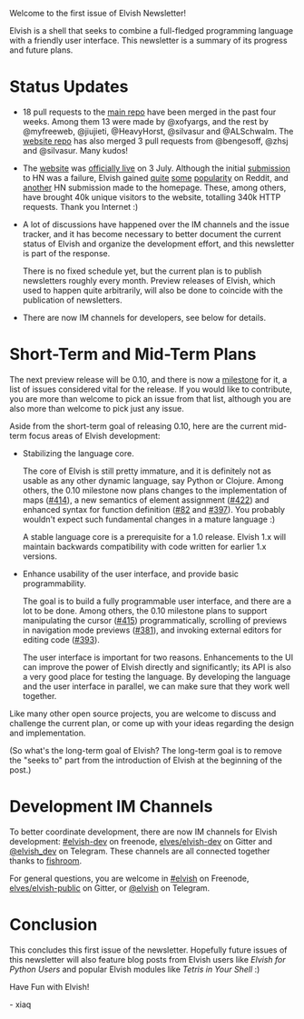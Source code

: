 Welcome to the first issue of Elvish Newsletter!

Elvish is a shell that seeks to combine a full-fledged programming language with
a friendly user interface. This newsletter is a summary of its progress and
future plans.

# Status Updates

-   18 pull requests to the [main repo](https://github.com/elves/elvish) have
    been merged in the past four weeks. Among them 13 were made by @xofyargs,
    and the rest by @myfreeweb, @jiujieti, @HeavyHorst, @silvasur and
    @ALSchwalm. The [website repo](https://github.com/elves/elvish.io) has also
    merged 3 pull requests from @bengesoff, @zhsj and @silvasur. Many kudos!

-   The [website](https://elvish.io) was [officially live](../blog/live.html) on
    3 July. Although the initial
    [submission](https://news.ycombinator.com/item?id=14691639) to HN was a
    failure, Elvish gained
    [quite](https://www.reddit.com/r/programming/comments/6l38nd/elvish_friendly_and_expressive_shell/)
    [some](https://www.reddit.com/r/golang/comments/6l3aev/elvish_friendly_and_expressive_shell_written_in_go/)
    [popularity](https://www.reddit.com/r/linux/comments/6l6wcs/elvish_friendly_and_expressive_shell_now_ready/)
    on Reddit, and [another](https://news.ycombinator.com/item?id=14698187) HN
    submission made to the homepage. These, among others, have brought 40k
    unique visitors to the website, totalling 340k HTTP requests. Thank you
    Internet :)

-   A lot of discussions have happened over the IM channels and the issue
    tracker, and it has become necessary to better document the current status
    of Elvish and organize the development effort, and this newsletter is part
    of the response.

    There is no fixed schedule yet, but the current plan is to publish
    newsletters roughly every month. Preview releases of Elvish, which used to
    happen quite arbitrarily, will also be done to coincide with the publication
    of newsletters.

-   There are now IM channels for developers, see below for details.

# Short-Term and Mid-Term Plans

The next preview release will be 0.10, and there is now a
[milestone](https://github.com/elves/elvish/milestone/2) for it, a list of
issues considered vital for the release. If you would like to contribute, you
are more than welcome to pick an issue from that list, although you are also
more than welcome to pick just any issue.

Aside from the short-term goal of releasing 0.10, here are the current mid-term
focus areas of Elvish development:

-   Stabilizing the language core.

    The core of Elvish is still pretty immature, and it is definitely not as
    usable as any other dynamic language, say Python or Clojure. Among others,
    the 0.10 milestone now plans changes to the implementation of maps
    ([#414](https://github.com/elves/elvish/issues/414)), a new semantics of
    element assignment ([#422](https://github.com/elves/elvish/issues/422)) and
    enhanced syntax for function definition
    ([#82](https://github.com/elves/elvish/issues/82) and
    [#397](https://github.com/elves/elvish/issues/397)). You probably wouldn't
    expect such fundamental changes in a mature language :)

    A stable language core is a prerequisite for a 1.0 release. Elvish 1.x will
    maintain backwards compatibility with code written for earlier 1.x versions.

-   Enhance usability of the user interface, and provide basic programmability.

    The goal is to build a fully programmable user interface, and there are a
    lot to be done. Among others, the 0.10 milestone plans to support
    manipulating the cursor ([#415](https://github.com/elves/elvish/issues/415))
    programmatically, scrolling of previews in navigation mode previews
    ([#381](https://github.com/elves/elvish/issues/381)), and invoking external
    editors for editing code
    ([#393](https://github.com/elves/elvish/issues/393)).

    The user interface is important for two reasons. Enhancements to the UI can
    improve the power of Elvish directly and significantly; its API is also a
    very good place for testing the language. By developing the language and the
    user interface in parallel, we can make sure that they work well together.

Like many other open source projects, you are welcome to discuss and challenge
the current plan, or come up with your ideas regarding the design and
implementation.

(So what's the long-term goal of Elvish? The long-term goal is to remove the
"seeks to" part from the introduction of Elvish at the beginning of the post.)

# Development IM Channels

To better coordinate development, there are now IM channels for Elvish
development: [#elvish-dev](http://webchat.freenode.net/?channels=elvish-dev) on
freenode, [elves/elvish-dev](https://gitter.im/elves/elvish-dev) on Gitter and
[@elvish_dev](https://telegram.me/elvish_dev) on Telegram. These channels are
all connected together thanks to [fishroom](https://github.com/tuna/fishroom).

For general questions, you are welcome in
[#elvish](https://webchat.freenode.net/?channels=elvish) on Freenode,
[elves/elvish-public](https://gitter.im/elves/elvish-public) on Gitter, or
[@elvish](https://telegram.me/elvish) on Telegram.

# Conclusion

This concludes this first issue of the newsletter. Hopefully future issues of
this newsletter will also feature blog posts from Elvish users like *Elvish for
Python Users* and popular Elvish modules like *Tetris in Your Shell* :)

Have Fun with Elvish!

\- xiaq
